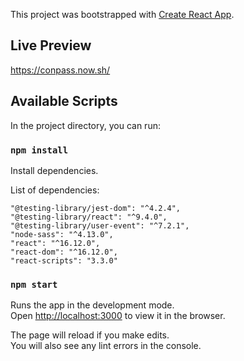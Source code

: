 This project was bootstrapped with [Create React App](https://github.com/facebook/create-react-app).

## Live Preview

https://conpass.now.sh/

## Available Scripts

In the project directory, you can run:

### `npm install`

Install dependencies.

List of dependencies: 

    "@testing-library/jest-dom": "^4.2.4",
    "@testing-library/react": "^9.4.0",
    "@testing-library/user-event": "^7.2.1",
    "node-sass": "^4.13.0",
    "react": "^16.12.0",
    "react-dom": "^16.12.0",
    "react-scripts": "3.3.0"


### `npm start`

Runs the app in the development mode.<br />
Open [http://localhost:3000](http://localhost:3000) to view it in the browser.

The page will reload if you make edits.<br />
You will also see any lint errors in the console.

